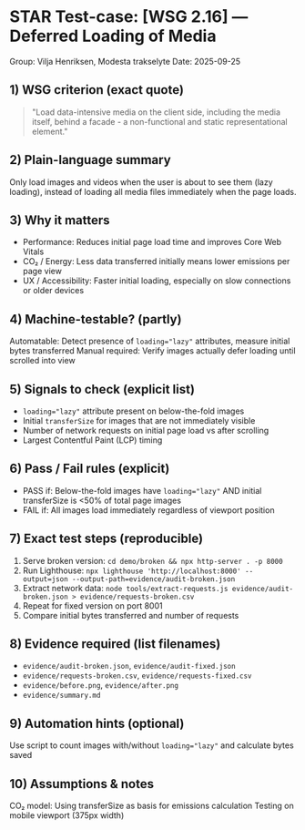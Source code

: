 # STAR Test-case: [WSG 2.16] — Deferred Loading of Media

Group: Vilja Henriksen, Modesta trakselyte
Date: 2025-09-25

## 1) WSG criterion (exact quote)
> "Load data-intensive media on the client side, including the media itself, behind a facade - a non-functional and static representational element."

## 2) Plain-language summary
Only load images and videos when the user is about to see them (lazy loading), instead of loading all media files immediately when the page loads.

## 3) Why it matters
- Performance: Reduces initial page load time and improves Core Web Vitals
- CO₂ / Energy: Less data transferred initially means lower emissions per page view
- UX / Accessibility: Faster initial loading, especially on slow connections or older devices

## 4) Machine-testable? (partly)
Automatable: Detect presence of `loading="lazy"` attributes, measure initial bytes transferred
Manual required: Verify images actually defer loading until scrolled into view

## 5) Signals to check (explicit list)
- `loading="lazy"` attribute present on below-the-fold images
- Initial `transferSize` for images that are not immediately visible
- Number of network requests on initial page load vs after scrolling
- Largest Contentful Paint (LCP) timing

## 6) Pass / Fail rules (explicit)
- PASS if: Below-the-fold images have `loading="lazy"` AND initial transferSize is <50% of total page images
- FAIL if: All images load immediately regardless of viewport position

## 7) Exact test steps (reproducible)
1. Serve broken version: `cd demo/broken && npx http-server . -p 8000`
2. Run Lighthouse: `npx lighthouse 'http://localhost:8000' --output=json --output-path=evidence/audit-broken.json`
3. Extract network data: `node tools/extract-requests.js evidence/audit-broken.json > evidence/requests-broken.csv`
4. Repeat for fixed version on port 8001
5. Compare initial bytes transferred and number of requests

## 8) Evidence required (list filenames)
- `evidence/audit-broken.json`, `evidence/audit-fixed.json`
- `evidence/requests-broken.csv`, `evidence/requests-fixed.csv` 
- `evidence/before.png`, `evidence/after.png`
- `evidence/summary.md`

## 9) Automation hints (optional)
Use script to count images with/without `loading="lazy"` and calculate bytes saved

## 10) Assumptions & notes
CO₂ model: Using transferSize as basis for emissions calculation
Testing on mobile viewport (375px width)